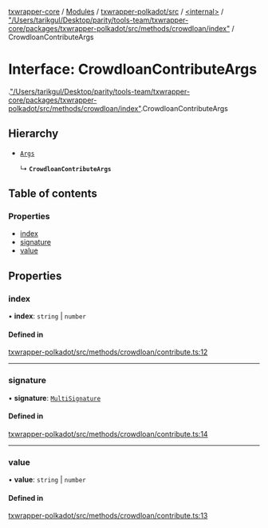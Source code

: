 [txwrapper-core](../README.md) / [Modules](../modules.md) / [txwrapper-polkadot/src](../modules/txwrapper_polkadot_src.md) / [<internal\>](../modules/txwrapper_polkadot_src._internal_.md) / ["/Users/tarikgul/Desktop/parity/tools-team/txwrapper-core/packages/txwrapper-polkadot/src/methods/crowdloan/index"](../modules/txwrapper_polkadot_src._internal_.__Users_tarikgul_Desktop_parity_tools_team_txwrapper_core_packages_txwrapper_polkadot_src_methods_crowdloan_index_.md) / CrowdloanContributeArgs

# Interface: CrowdloanContributeArgs

[<internal>](../modules/txwrapper_polkadot_src._internal_.md).["/Users/tarikgul/Desktop/parity/tools-team/txwrapper-core/packages/txwrapper-polkadot/src/methods/crowdloan/index"](../modules/txwrapper_polkadot_src._internal_.__Users_tarikgul_Desktop_parity_tools_team_txwrapper_core_packages_txwrapper_polkadot_src_methods_crowdloan_index_.md).CrowdloanContributeArgs

## Hierarchy

- [`Args`](../modules/txwrapper_core_src.md#args)

  ↳ **`CrowdloanContributeArgs`**

## Table of contents

### Properties

- [index](txwrapper_polkadot_src._internal_.__Users_tarikgul_Desktop_parity_tools_team_txwrapper_core_packages_txwrapper_polkadot_src_methods_crowdloan_index_.CrowdloanContributeArgs.md#index)
- [signature](txwrapper_polkadot_src._internal_.__Users_tarikgul_Desktop_parity_tools_team_txwrapper_core_packages_txwrapper_polkadot_src_methods_crowdloan_index_.CrowdloanContributeArgs.md#signature)
- [value](txwrapper_polkadot_src._internal_.__Users_tarikgul_Desktop_parity_tools_team_txwrapper_core_packages_txwrapper_polkadot_src_methods_crowdloan_index_.CrowdloanContributeArgs.md#value)

## Properties

### index

• **index**: `string` \| `number`

#### Defined in

[txwrapper-polkadot/src/methods/crowdloan/contribute.ts:12](https://github.com/paritytech/txwrapper-core/blob/6c32f05/packages/txwrapper-polkadot/src/methods/crowdloan/contribute.ts#L12)

___

### signature

• **signature**: [`MultiSignature`](../modules/txwrapper_polkadot_src._internal_.__Users_tarikgul_Desktop_parity_tools_team_txwrapper_core_packages_txwrapper_polkadot_src_methods_crowdloan_index_.md#multisignature)

#### Defined in

[txwrapper-polkadot/src/methods/crowdloan/contribute.ts:14](https://github.com/paritytech/txwrapper-core/blob/6c32f05/packages/txwrapper-polkadot/src/methods/crowdloan/contribute.ts#L14)

___

### value

• **value**: `string` \| `number`

#### Defined in

[txwrapper-polkadot/src/methods/crowdloan/contribute.ts:13](https://github.com/paritytech/txwrapper-core/blob/6c32f05/packages/txwrapper-polkadot/src/methods/crowdloan/contribute.ts#L13)
